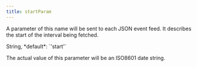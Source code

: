 ```yaml
---
title: startParam
---
```


A parameter of this name will be sent to each JSON event feed. It describes the start of the interval being fetched.

<div class='spec' markdown='1'>
String, *default*: `'start'`
</div>

The actual value of this parameter will be an ISO8601 date string.
